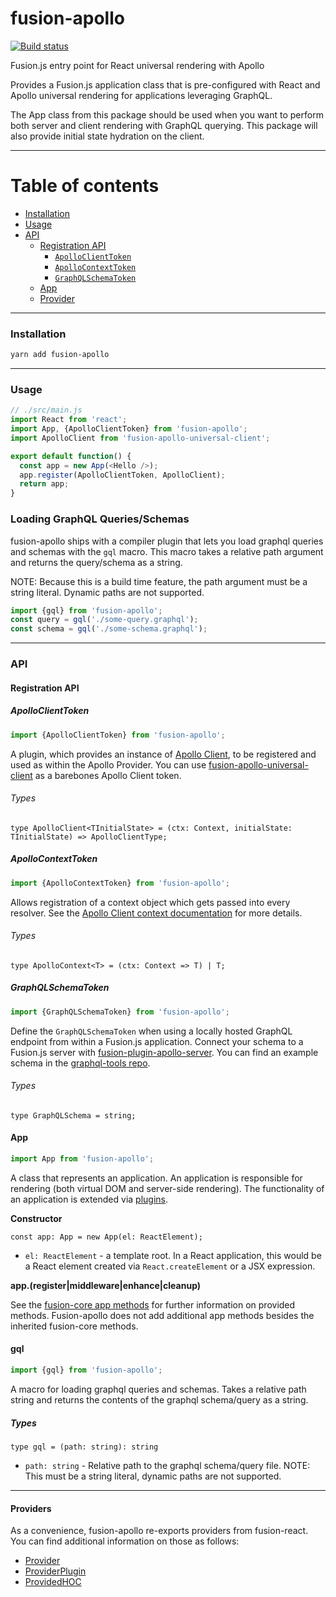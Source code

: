 # fusion-apollo

[![Build status](https://badge.buildkite.com/2ac76cfb209dae257969b7464a2c90834ed82705cfd5bfcc52.svg?branch=master)](https://buildkite.com/uberopensource/fusion-apollo)

Fusion.js entry point for React universal rendering with Apollo

Provides a Fusion.js application class that is pre-configured with React and Apollo universal rendering for applications leveraging GraphQL.

The App class from this package should be used when you want to perform both server and client rendering with GraphQL querying. This package will also provide initial state hydration on the client.

---

# Table of contents

- [Installation](#installation)
- [Usage](#usage)
- [API](#api)
  - [Registration API](#registration-api)
    - [`ApolloClientToken`](#apolloclienttoken)
    - [`ApolloContextToken`](#apollocontexttoken)
    - [`GraphQLSchemaToken`](#graphqlschematoken)
  - [App](#app)
  - [Provider](#providers)

---

### Installation

```sh
yarn add fusion-apollo
```

---

### Usage

```js
// ./src/main.js
import React from 'react';
import App, {ApolloClientToken} from 'fusion-apollo';
import ApolloClient from 'fusion-apollo-universal-client';

export default function() {
  const app = new App(<Hello />);
  app.register(ApolloClientToken, ApolloClient);
  return app;
}
```

### Loading GraphQL Queries/Schemas

fusion-apollo ships with a compiler plugin that lets you load graphql queries and schemas with the `gql` macro. 
This macro takes a relative path argument and returns the query/schema as a string. 

NOTE: Because this is a build time feature, the path argument must be a string literal. Dynamic paths are not supported.

```js
import {gql} from 'fusion-apollo';
const query = gql('./some-query.graphql');
const schema = gql('./some-schema.graphql');
```

---

### API

#### Registration API

##### ApolloClientToken

```js
import {ApolloClientToken} from 'fusion-apollo';
```

A plugin, which provides an instance of [Apollo Client](https://www.apollographql.com/docs/react/api/apollo-client.html), to be registered and used as within the Apollo Provider. You can use [fusion-apollo-universal-client](https://github.com/fusionjs/fusion-apollo-universal-client) as a barebones Apollo Client token.

###### Types

```flow
type ApolloClient<TInitialState> = (ctx: Context, initialState: TInitialState) => ApolloClientType;
```

##### ApolloContextToken

```js
import {ApolloContextToken} from 'fusion-apollo';
```

Allows registration of a context object which gets passed into every resolver. See the [Apollo Client context documentation](https://www.apollographql.com/docs/apollo-server/v2/essentials/data.html#context) for more details.

###### Types

```flow
type ApolloContext<T> = (ctx: Context => T) | T;
```

##### GraphQLSchemaToken

```js
import {GraphQLSchemaToken} from 'fusion-apollo';
```

Define the `GraphQLSchemaToken` when using a locally hosted GraphQL endpoint from within a Fusion.js application. Connect your schema to a Fusion.js server with [fusion-plugin-apollo-server](https://github.com/fusionjs/fusion-plugin-apollo-server). You can find an example schema in the [graphql-tools repo](https://github.com/apollographql/graphql-tools#example).

###### Types

```flow
type GraphQLSchema = string;
```

#### App

```js
import App from 'fusion-apollo';
```

A class that represents an application. An application is responsible for rendering (both virtual DOM and server-side rendering). The functionality of an application is extended via [plugins](https://github.com/fusionjs/fusion-core#plugin).

**Constructor**

```flow
const app: App = new App(el: ReactElement);
```

- `el: ReactElement` - a template root. In a React application, this would be a React element created via `React.createElement` or a JSX expression.

**app.(register|middleware|enhance|cleanup)**

See the [fusion-core app methods](https://github.com/fusionjs/fusion-core#app) for further information on provided methods. Fusion-apollo does not add additional app methods besides the inherited fusion-core methods.

#### gql

```js
import {gql} from 'fusion-apollo';
```

A macro for loading graphql queries and schemas. Takes a relative path string and returns the contents of the graphql schema/query as a string.

##### Types

```flow
type gql = (path: string): string
```

- `path: string` - Relative path to the graphql schema/query file. NOTE: This must be a string literal, dynamic paths are not supported.

---

#### Providers

As a convenience, fusion-apollo re-exports providers from fusion-react. You can find additional information on those as follows:

- [Provider](https://github.com/fusionjs/fusion-react/blob/master/README.md#provider)
- [ProviderPlugin](https://github.com/fusionjs/fusion-react/blob/master/README.md#providerplugin)
- [ProvidedHOC](https://github.com/fusionjs/fusion-react/blob/master/README.md#providedhoc)
